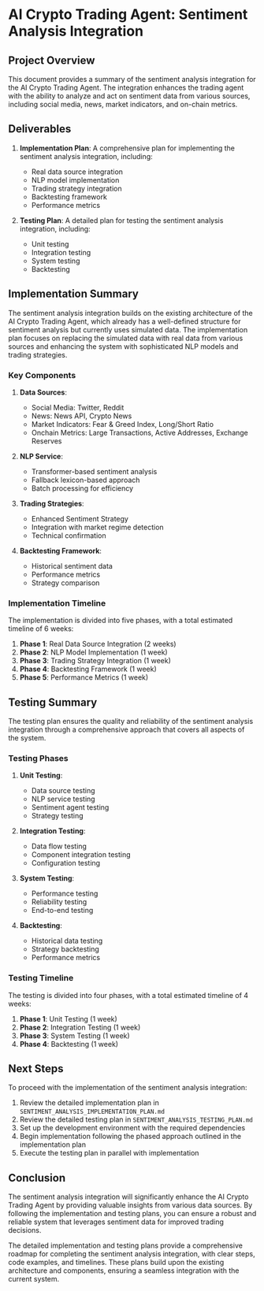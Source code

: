 # AI Crypto Trading Agent: Sentiment Analysis Integration

## Project Overview

This document provides a summary of the sentiment analysis integration for the AI Crypto Trading Agent. The integration enhances the trading agent with the ability to analyze and act on sentiment data from various sources, including social media, news, market indicators, and on-chain metrics.

## Deliverables

1. **Implementation Plan**: A comprehensive plan for implementing the sentiment analysis integration, including:
   - Real data source integration
   - NLP model implementation
   - Trading strategy integration
   - Backtesting framework
   - Performance metrics

2. **Testing Plan**: A detailed plan for testing the sentiment analysis integration, including:
   - Unit testing
   - Integration testing
   - System testing
   - Backtesting

## Implementation Summary

The sentiment analysis integration builds on the existing architecture of the AI Crypto Trading Agent, which already has a well-defined structure for sentiment analysis but currently uses simulated data. The implementation plan focuses on replacing the simulated data with real data from various sources and enhancing the system with sophisticated NLP models and trading strategies.

### Key Components

1. **Data Sources**:
   - Social Media: Twitter, Reddit
   - News: News API, Crypto News
   - Market Indicators: Fear & Greed Index, Long/Short Ratio
   - Onchain Metrics: Large Transactions, Active Addresses, Exchange Reserves

2. **NLP Service**:
   - Transformer-based sentiment analysis
   - Fallback lexicon-based approach
   - Batch processing for efficiency

3. **Trading Strategies**:
   - Enhanced Sentiment Strategy
   - Integration with market regime detection
   - Technical confirmation

4. **Backtesting Framework**:
   - Historical sentiment data
   - Performance metrics
   - Strategy comparison

### Implementation Timeline

The implementation is divided into five phases, with a total estimated timeline of 6 weeks:

1. **Phase 1**: Real Data Source Integration (2 weeks)
2. **Phase 2**: NLP Model Implementation (1 week)
3. **Phase 3**: Trading Strategy Integration (1 week)
4. **Phase 4**: Backtesting Framework (1 week)
5. **Phase 5**: Performance Metrics (1 week)

## Testing Summary

The testing plan ensures the quality and reliability of the sentiment analysis integration through a comprehensive approach that covers all aspects of the system.

### Testing Phases

1. **Unit Testing**:
   - Data source testing
   - NLP service testing
   - Sentiment agent testing
   - Strategy testing

2. **Integration Testing**:
   - Data flow testing
   - Component integration testing
   - Configuration testing

3. **System Testing**:
   - Performance testing
   - Reliability testing
   - End-to-end testing

4. **Backtesting**:
   - Historical data testing
   - Strategy backtesting
   - Performance metrics

### Testing Timeline

The testing is divided into four phases, with a total estimated timeline of 4 weeks:

1. **Phase 1**: Unit Testing (1 week)
2. **Phase 2**: Integration Testing (1 week)
3. **Phase 3**: System Testing (1 week)
4. **Phase 4**: Backtesting (1 week)

## Next Steps

To proceed with the implementation of the sentiment analysis integration:

1. Review the detailed implementation plan in `SENTIMENT_ANALYSIS_IMPLEMENTATION_PLAN.md`
2. Review the detailed testing plan in `SENTIMENT_ANALYSIS_TESTING_PLAN.md`
3. Set up the development environment with the required dependencies
4. Begin implementation following the phased approach outlined in the implementation plan
5. Execute the testing plan in parallel with implementation

## Conclusion

The sentiment analysis integration will significantly enhance the AI Crypto Trading Agent by providing valuable insights from various data sources. By following the implementation and testing plans, you can ensure a robust and reliable system that leverages sentiment data for improved trading decisions.

The detailed implementation and testing plans provide a comprehensive roadmap for completing the sentiment analysis integration, with clear steps, code examples, and timelines. These plans build upon the existing architecture and components, ensuring a seamless integration with the current system.
